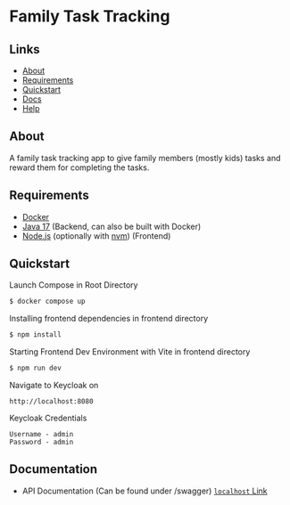 # Family Task Tracking

## Links

* [About](#about)
* [Requirements](#requirements)
* [Quickstart](#quickstart)
* [Docs](#documentation)
* [Help](HELP.md)

## About

A family task tracking app to give family members (mostly kids) tasks and reward them for completing the tasks.

## Requirements

* [Docker](https://www.docker.com/)
* [Java 17](https://adoptium.net/de/temurin/releases/?version=17) (Backend, can also be built with Docker)
* [Node.js](https://nodejs.org/en/) (optionally with [nvm](https://github.com/nvm-sh/nvm)) (Frontend)

## Quickstart

Launch Compose in Root Directory

```bash
$ docker compose up
```

Installing frontend dependencies in frontend directory

```bash
$ npm install
```

Starting Frontend Dev Environment with Vite in frontend directory

```bash
$ npm run dev
```

Navigate to Keycloak on 

```
http://localhost:8080
```

Keycloak Credentials  
```
Username - admin  
Password - admin
```

## Documentation

* API Documentation (Can be found under <APP-URL>/swagger) [`localhost` Link](http://localhost:8081/swagger)
